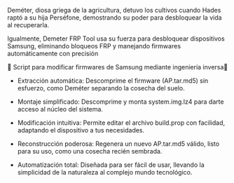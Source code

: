 Deméter, diosa griega de la agricultura, detuvo los cultivos cuando Hades raptó a su hija Perséfone, demostrando su poder para desbloquear la vida al recuperarla.

Igualmente, Demeter FRP Tool usa su fuerza para desbloquear dispositivos Samsung, eliminando bloqueos FRP y manejando firmwares automáticamente con precisión

📱 Script para modificar firmwares de Samsung mediante ingeniería inversa📱

* Extracción automática: Descomprime el firmware (AP.tar.md5) sin esfuerzo, como Deméter separando la cosecha del suelo.
  
* Montaje simplificado: Descomprime y monta system.img.lz4 para darte acceso al núcleo del sistema.
  
* Modificación intuitiva: Permite editar el archivo build.prop con facilidad, adaptando el dispositivo a tus necesidades.
  
* Reconstrucción poderosa: Regenera un nuevo AP.tar.md5 válido, listo para su uso, como una cosecha recién sembrada.

* Automatización total: Diseñada para ser fácil de usar, llevando la simplicidad de la naturaleza al complejo mundo tecnológico.
